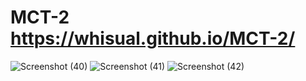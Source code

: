 # MCT-2  https://whisual.github.io/MCT-2/
![Screenshot (40)](https://github.com/whisual/MCT-2/assets/102051680/8b96bedb-e529-477e-86c7-422ab36c759d)
![Screenshot (41)](https://github.com/whisual/MCT-2/assets/102051680/837d3570-84ae-412c-8fdd-dcd0e1503f5e)
![Screenshot (42)](https://github.com/whisual/MCT-2/assets/102051680/59a60d60-ea3e-47ae-8e50-a7f73bc001c1)


